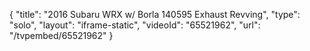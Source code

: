 {
    "title": "2016 Subaru WRX w\/ Borla 140595 Exhaust Revving",
    "type": "solo",
    "layout": "iframe-static",
    "videoId": "65521962",
    "url": "\/tvpembed\/65521962"
}